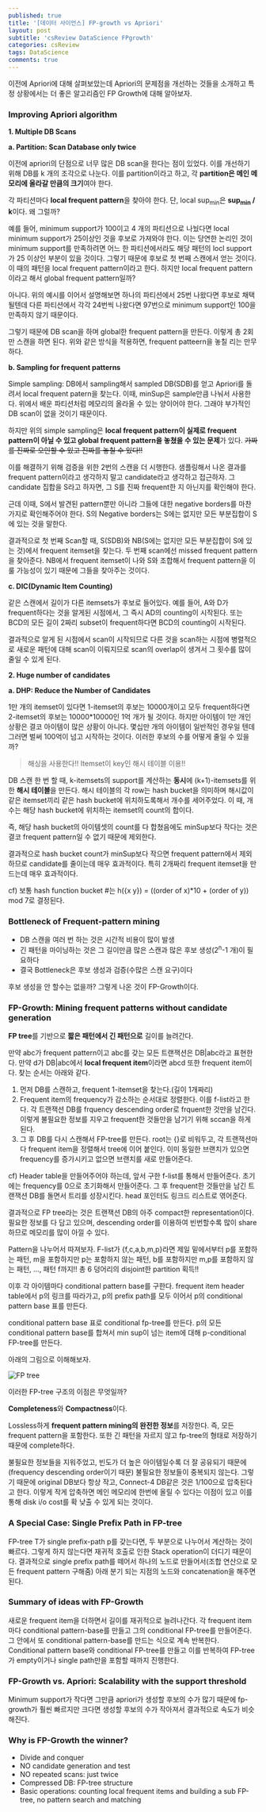 ```yaml
---
published: true
title: '[데이터 사이언스] FP-growth vs Apriori'
layout: post
subtitle: 'csReview DataScience FPgrowth'
categories: csReview
tags: DataScience
comments: true
---
```


이전에 Apriori에 대해 살펴보았는데 Apriori의 문제점을 개선하는 것들을 소개하고 특정 상황에서는 더 좋은 알고리즘인 FP Growth에 대해 알아보자.

### Improving Apriori algorithm

**1. Multiple DB Scans**

**a. Partition: Scan Database only twice**

이전에 apriori의 단점으로 너무 많은 DB scan을 한다는 점이 있었다. 이를 개선하기 위해 DB를 k 개의 조각으로 나눈다. 이를 partition이라고 하고, 각 **partition은 메인 메모리에 올라갈 만큼의 크기**여야 한다.

각 파티션마다 **local frequent pattern**을 찾아야 한다. 단, local sup<sub>min</sub>은 **sup<sub>min</sub> / k**이다. 왜 그럴까?

예를 들어, minimum support가 100이고 4 개의 파티션으로 나눴다면 local minimum support가 25이상인 것을 후보로 가져와야 한다. 이는 당연한 논리인 것이 minimum support를 만족하려면 어느 한 파티션에서라도 해당 패턴의 locl support가 25 이상인 부분이 있을 것이다. 그렇기 때문에 후보로 첫 번째 스캔에서 얻는 것이다. 이 때의 패턴을 local frequent pattern이라고 한다. 하지만 local frequent pattern이라고 해서 global frequent pattern일까?

아니다. 위의 예시를 이어서 설명해보면 하나의 파티션에서 25번 나왔다면 후보로 채택될텐데 다른 파티션에서 각각 24번씩 나왔다면 97번으로 minimum support인 100을 만족하지 않기 때문이다.

그렇기 때문에 DB scan을 하며 global한 frequent pattern을 만든다. 이렇게 총 2회만 스캔을 하면 된다. 위와 같은 방식을 적용하면, frequent patteern을 놓칠 리는 만무하다.

**b. Sampling for frequent patterns**

Simple sampling: DB에서 sampling해서 sampled DB(SDB)를 얻고 Apriori를 돌려서 local frequent patern을 찾는다. 이때, minSup은 sample만큼 나눠서 사용한다. 위에서 배운 파티션처럼 메모리의 올라올 수 있는 양이어야 한다. 그래야 부가적인 DB scan이 없을 것이기 때문이다.

하지만 위의 simple sampling은 **local frequent pattern이 실제로 frequent pattern이 아닐 수 있고 global frequent pattern을 놓쳤을 수 있는 문제**가 있다.
~~가짜를 진짜로 오인할 수 있고 진짜를 놓칠 수 있다!!~~

이를 해결하기 위해 검증을 위한 2번의 스캔을 더 시행한다.
샘플링해서 나온 결과를 frequent pattern이라고 생각하지 말고 candidate라고 생각하고 접근하자. 그 candidate 집합을 S라고 하자면, 그 S를 진짜 frequent한 지 아닌지를 확인해야 한다.

근데 이때, S에서 발견된 pattern뿐만 아니라 그들에 대한 negative borders를 마찬가지로 확인해주어야 한다. S의 Negative borders는 S에는 없지만 모든 부분집합이 S에 있는 것을 말한다.

결과적으로 첫 번째 Scan할 때, S(SDB)와 NB(S에는 없지만 모든 부분집합이 S에 있는 것)에서 frequent itemset을 찾는다. 두 번째 scan에선 missed frequent pattern을 찾아준다. NB에서 frequent itemset이 나와 S와 조합해서 frequent pattern을 이룰 가능성이 있기 때문에 그들을 찾아주는 것이다.

**c. DIC(Dynamic Item Counting)**

같은 스캔에서 길이가 다른 itemsets가 후보로 들어있다.
예를 들어, A와 D가 frequent하다는 것을 알게된 시점에서, 그 즉시 AD의 counting이 시작된다. 또는 BCD의 모든 길이 2짜리 subset이 frequent하다면 BCD의 counting이 시작된다.

결과적으로 알게 된 시점에서 scan이 시작되므로 다른 것을 scan하는 시점에 병렬적으로 새로운 패턴에 대해 scan이 이뤄지므로 scan의 overlap이 생겨서 그 횟수를 많이 줄일 수 있게 된다.

**2. Huge number of candidates**

**a. DHP: Reduce the Number of Candidates**

1만 개의 itemset이 있다면 1-itemset의 후보는 10000개이고 모두 frequent하다면 2-itemset의 후보는 10000*10000인 1억 개가 될 것이다. 하지만 아이템이 1만 개인 상황은 결코 아이템이 많은 상황이 아니다. 몇십만 개의 아이템이 일반적인 경우일 텐데 그러면 벌써 100억이 넘고 시작하는 것이다. 이러한 후보의 수를 어떻게 줄일 수 있을까?

> 해싱을 사용한다!! Itemset이 key인 해시 테이블 이용!!

DB 스캔 한 번 할 때, k-itemsets의 support를 계산하는 **동시**에 (k+1)-itemsets를 위한 **해시 테이블**을 만든다. 해시 테이블의 각 row는 hash bucket을 의미하며 해시값이 같은 itemset끼리 같은 hash bucket에 위치하도록해서 개수를 세어주었다. 이 때, 개수는 해당 hash bucket에 위치하는 itemset의 count의 합이다.

즉, 해당 hash bucket의 아이템셋의 count를 다 합쳤음에도 minSup보다 작다는 것은 결코 frequent pattern일 수 없기 때문에 제외한다.

결과적으로 hash bucket count가 minSup보다 작으면 frequent pattern에서 제외하므로 candidate를 줄이는데 매우 효과적이다. 특히 2개짜리 frequent itemset을 만드는데 매우 효과적이다.

cf) 보통 hash function bucket #는 h({x y}) = ((order of x)*10 + (order of y)) mod 7로 결정된다.

### Bottleneck of Frequent-pattern mining

- DB 스캔을 여러 번 하는 것은 시간적 비용이 많이 발생
- 긴 패턴을 마이닝하는 것은 그 길이만큼 많은 스캔과 많은 후보 생성(2<sup>n</sup>-1 개)이 필요하다
- 결국 Bottleneck은 후보 생성과 검증(수많은 스캔 요구)이다

후보 생성을 안 할수는 없을까? 그렇게 나온 것이 FP-Growth이다.

### FP-Growth: Mining frequent patterns without candidate generation

**FP tree**를 기반으로 **짧은 패턴에서 긴 패턴으로** 길이를 늘려간다.

만약 abc가 frequent pattern이고 abc를 갖는 모든 트랜잭션은 DB|abc라고 표현한다.
만약 d가 DB|abc에서 **local frequent item**이라면 abcd 또한 frequent item이다.
찾는 순서는 아래와 같다.

1. 먼저 DB를 스캔하고, frequent 1-itemset을 찾는다.(길이 1개짜리)
2. Frequent item의 frequency가 감소하는 순서대로 정렬한다. 이를 f-list라고 한다. 각 트랜잭션 DB를 frquency descending order로 frquent한 것만을 남긴다. 이렇게 불필요한 정보를 지우고 frequent한 것들만을 남기기 위해 sccan을 하게 된다.
3. 그 후 DB를 다시 스캔해서 FP-tree를 만든다. root는 {}로 비워두고, 각 트랜잭션마다 frequent item을 정렬해서 tree에 이어 붙인다. 이미 동일한 브랜치가 있으면 frequency를 증가시키고 없으면 브랜치를 새로 만들어준다.

cf) Header table을 만들어주어야 하는데, 앞서 구한 f-list를 통해서 만들어준다. 초기에는 frequency를 0으로 초기화해서 만들어준다. 그 후 frequent한 것들만을 남긴 트랜잭션 DB를 돌면서 트리를 성장시킨다. head 포인터도 링크드 리스트로 엮어준다.

결과적으로 FP tree라는 것은 트랜잭션 DB의 아주 compact한 representation이다. 필요한 정보를 다 담고 있으며, descending order를 이용하여 빈번할수록 많이 share하므로 메모리를 많이 아낄 수 있다.

Pattern을 나누어서 따져보자. F-list가 {f,c,a,b,m,p}라면 제일 밑에서부터 p를 포함하는 패턴, m을 포함하지만 p는 포함하지 않는 패턴, b를 포함하지만 m,p를 포함하지 않는 패턴, ..., 패턴 f까지!! 총 6 덩어리의 disjoint한 partition 획득!!

이후 각 아이템마다 conditional pattern base를 구한다. frequent item header table에서 p의 링크를 따라가고, p의 prefix path를 모두 이어서 p의 conditional pattern base 표를 만든다.

conditional pattern base 표로 conditional fp-tree를 만든다. p의 모든 conditional pattern base를 합쳐서 min sup이 넘는 item에 대해 p-conditional FP-tree를 만든다.

아래의 그림으로 이해해보자.

![FP tree](https://sundongkim-dev.github.io/assets/img/data_science/FP_tree.png)  

이러한 FP-tree 구조의 이점은 무엇일까?

**Completeness**와 **Compactness**이다.

Lossless하게 **frequent pattern mining의 완전한 정보**를 저장한다. 즉, 모든 frequent pattern을 포함한다. 또한 긴 패턴을 자르지 않고 fp-tree의 형태로 저장하기 때문에 complete하다.

불필요한 정보들을 지워주었고, 빈도가 더 높은 아이템일수록 더 잘 공유되기 때문에(frequency descending order이기 때문) 불필요한 정보들이 중복되지 않는다. 그렇기 때문에 original DB보다 항상 작고, Connect-4 DB같은 것은 1/100으로 압축된다고 한다. 이렇게 작게 압축하면 메인 메모리에 한번에 올릴 수 있다는 이점이 있고 이를 통해 disk i/o cost를 확 낮출 수 있게 되는 것이다.

### A Special Case: Single Prefix Path in FP-tree

FP-tree T가 single prefix-path p를 갖는다면, 두 부분으로 나누어서 계산하는 것이 빠르다. 그렇게 하지 않는다면 재귀적 호출로 인한 Stack operation이 더디기 때문이다. 결과적으로 single prefix path를 떼어서 하나의 노드로 만들어서(조합 연산으로 모든 frequent pattern 구해줌) 아래 분기 되는 지점의 노드와 concatenation을 해주면 된다.

### Summary of ideas with FP-Growth

새로운 frequent item을 더하면서 길이를 재귀적으로 늘려나간다. 각 frequent item마다 conditional pattern-base를 만들고 그의 conditional FP-tree를 만들어준다. 그 안에서 또 conditional pattern-base를 만드는 식으로 계속 반복한다.  
Conditional pattern base와 conditional FP-tree를 만들고 이를 반복하여 FP-tree가 empty이거나 single path만을 포함할 때까지 진행한다.

### FP-Growth vs. Apriori: Scalability with the support threshold

Minimum support가 작다면 그만큼 apriori가 생성할 후보의 수가 많기 때문에 fp-growth가 훨씬 빠르지만 크다면 생성할 후보의 수가 작아져서 결과적으로 속도가 비슷해진다.

### Why is FP-Growth the winner?

- Divide and conquer
- NO candidate generation and test
- NO repeated scans: just twice
- Compressed DB: FP-tree structure
- Basic operations: counting local frequent items and building a sub FP-tree, no pattern search and matching
